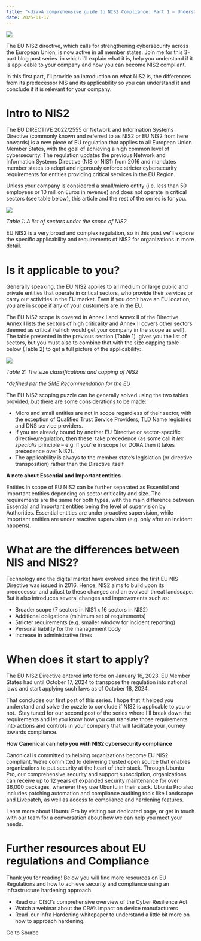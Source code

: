 ```yaml
---
title: "<div>A comprehensive guide to NIS2 Compliance: Part 1 – Understanding NIS2 and its scope</div>"
date: 2025-01-17
---
```


![](https://res.cloudinary.com/canonical/image/fetch/f_auto,q_auto,fl_sanitize,c_fill,w_720/https://ubuntu.com/wp-content/uploads/abb9/Blog-banner-EU-NIS2-part-1-no-button.png)

The EU NIS2 directive, which calls for strengthening cybersecurity across the European Union, is now active in all member states. Join me for this 3-part blog post series  in which I’ll explain what it is, help you understand if it is applicable to your company and how you can become NIS2 compliant.

In this first part, I’ll provide an introduction on what NIS2 is, the differences from its predecessor NIS and its applicability so you can understand it and conclude if it is relevant for your company.

# **Intro to NIS2**

The EU DIRECTIVE 2022/2555 or Network and Information Systems Directive (commonly known and referred to as NIS2 or EU NIS2 from here onwards) is a new piece of EU regulation that applies to all European Union Member States, with the goal of achieving a high common level of cybersecurity. The regulation updates the previous Network and Information Systems Directive (NIS or NIS1) from 2016 and mandates member states to adopt and rigorously enforce stricter cybersecurity requirements for entities providing critical services in the EU Region.

Unless your company is considered a small/micro entity (i.e. less than 50 employees or 10 million Euros in revenue) and does not operate in critical sectors (see table below), this article and the rest of the series is for you.

![](https://res.cloudinary.com/canonical/image/fetch/f_auto,q_auto,fl_sanitize,c_fill,w_720/https://ubuntu.com/wp-content/uploads/f4ce/NIS-table.png)

_Table 1: A list of sectors under the scope of NIS2_

EU NIS2 is a very broad and complex regulation, so in this post we’ll explore the specific applicability and requirements of NIS2 for organizations in more detail. 

# **Is it applicable to you?** 

Generally speaking, the EU NIS2 applies to all medium or large public and private entities that operate in critical sectors, who provide their services or carry out activities in the EU market. Even if you don’t have an EU location, you are in scope if any of your customers are in the EU.

The EU NIS2 scope is covered in Annex I and Annex II of the Directive. Annex I lists the sectors of high criticality and Annex II covers other sectors deemed as critical (which would get your company in the scope as well).  The table presented in the previous section (Table 1)  gives you the list of sectors, but you must also to combine that with the size capping table below (Table 2) to get a full picture of the applicability: 

![](https://res.cloudinary.com/canonical/image/fetch/f_auto,q_auto,fl_sanitize,c_fill,w_720/https://ubuntu.com/wp-content/uploads/3a02/NIS2-table-II.png)

_Table 2: The size classifications and capping of NIS2_

_\*defined per the SME Recommendation for the EU_

The EU NIS2 scoping puzzle can be generally solved using the two tables provided, but there are some considerations to be made:

- Micro and small entities are not in scope regardless of their sector, with the exception of Qualified Trust Service Providers, TLD Name registries and DNS service providers. 
- If you are already bound by another EU Directive or sector-specific directive/regulation, then these  take precedence (as some call it _lex specialis_ principle – e.g. if you’re in scope for DORA then it takes precedence over NIS2).
- The applicability is always to the member state’s legislation (or directive transposition) rather than the Directive itself. 

**A note about Essential and Important entities**

Entities in scope of EU NIS2 can be further separated as Essential and Important entities depending on sector criticality and size. The requirements are the same for both types, with the main difference between Essential and Important entities being the level of supervision by Authorities. Essential entities are under proactive supervision, while Important entities are under reactive supervision (e.g. only after an incident happens).

# **What are the differences between NIS and NIS2?** 

Technology and the digital market have evolved since the first EU NIS Directive was issued in 2016. Hence, NIS2 aims to build upon its predecessor and adjust to these changes and an evolved  threat landscape. But it also introduces several changes and improvements such as:

- Broader scope (7 sectors in NIS1 x 16 sectors in NIS2)
- Additional obligations (minimum set of requirements)
- Stricter requirements (e.g. smaller window for incident reporting)
- Personal liability for the management body 
- Increase in administrative fines

# **When does it start to apply?**

The EU NIS2 Directive entered into force on January 16, 2023. EU Member States had until October 17, 2024 to transpose the regulation into national laws and start applying such laws as of October 18, 2024.

That concludes our first post of this series. I hope that it helped you understand and solve the puzzle to conclude if NIS2 is applicable to you or not.  Stay tuned for our second post of the series where I’ll break down the requirements and let you know how you can translate those requirements into actions and controls in your company that will facilitate your journey towards compliance.

**How Canonical can help you with NIS2 cybersecurity compliance**

Canonical is committed to helping organizations become EU NIS2 compliant. We’re committed to delivering trusted open source that enables organizations to put security at the heart of their stack. Through Ubuntu Pro, our comprehensive security and support subscription, organizations can receive up to 12 years of expanded security maintenance for over 36,000 packages, wherever they use Ubuntu in their stack. Ubuntu Pro also includes patching automation and compliance auditing tools like Landscape and Livepatch, as well as access to compliance and hardening features. 

Learn more about Ubuntu Pro by visiting our dedicated page, or get in touch with our team for a conversation about how we can help you meet your needs.

# **Further resources about EU regulations and Compliance**

Thank you for reading! Below you will find more resources on EU Regulations and how to achieve security and compliance using an infrastructure hardening approach.

- Read our CISO’s comprehensive overview of the Cyber Resilience Act 
- Watch a webinar about the CRA’s impact on device manufacturers 
- Read  our Infra Hardening whitepaper to understand a little bit more on how to approach hardening.

Go to Source
